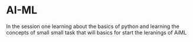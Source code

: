 # AI-ML
In the session one learning about the basics of python and learning the concepts of small small task that will basics for start the leranings of AiML
